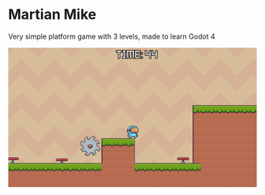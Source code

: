 # Martian Mike
Very simple platform game with 3 levels, made to learn Godot 4

![Screen shot from the game](screenshot.PNG)
